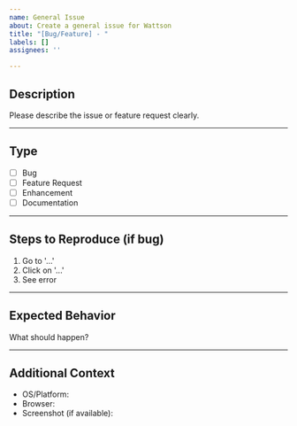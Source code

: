 ```yaml
---
name: General Issue
about: Create a general issue for Wattson
title: "[Bug/Feature] - "
labels: []
assignees: ''

---
```


## Description

Please describe the issue or feature request clearly.

---

## Type

- [ ] Bug
- [ ] Feature Request
- [ ] Enhancement
- [ ] Documentation

---

## Steps to Reproduce (if bug)

1. Go to '...'
2. Click on '...'
3. See error

---

## Expected Behavior

What should happen?

---

## Additional Context

- OS/Platform:
- Browser:
- Screenshot (if available):
